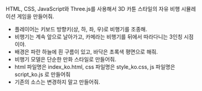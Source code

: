 HTML, CSS, JavaScript와 Three.js를 사용해서 3D 카툰 스타일의 자유 비행 시뮬레이션 게임을 만들어줘.

- 플레이어는 키보드 방향키(상, 하, 좌, 우)로 비행기를 조종해.
- 비행기는 계속 앞으로 날아가고, 카메라는 비행기를 뒤에서 따라다니는 3인칭 시점이야.
- 배경은 파란 하늘에 흰 구름이 있고, 바닥은 초록색 평면으로 해줘.
- 비행기 모델은 단순한 만화 스타일로 만들어줘.
- html 파일명은 index_ko.html, css 파일명은  style_ko.css, js 파일명은 script_ko.js 로 만들어줘
- 기존의 소스는 변경하지 말고 만들어줘.
